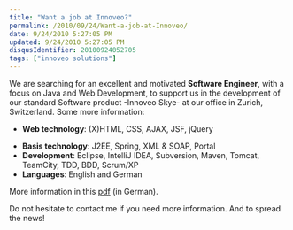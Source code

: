 ```yaml
---
title: "Want a job at Innoveo?"
permalink: /2010/09/24/Want-a-job-at-Innoveo/
date: 9/24/2010 5:27:05 PM
updated: 9/24/2010 5:27:05 PM
disqusIdentifier: 20100924052705
tags: ["innoveo solutions"]
---
```

We are searching for an excellent and motivated **Software Engineer**, with a focus on Java and Web Development, to support us in the development of our standard Software product -Innoveo Skye- at our office in Zurich, Switzerland. Some more information:

*   **Web technology**: (X)HTML, CSS, AJAX, JSF, jQuery 
<!-- more -->
*   **Basis technology**: J2EE, Spring, XML & SOAP, Portal 
*   **Development**: Eclipse, IntelliJ IDEA, Subversion, Maven, Tomcat, TeamCity, TDD, BDD, Scrum/XP 
*   **Languages**: English and German  

More information in this [pdf](http://didierbeck.com/net/pdf/2010_09_Innoveo_Java_Web_Developer.pdf) (in German).

Do not hesitate to contact me if you need more information. And to spread the news!
